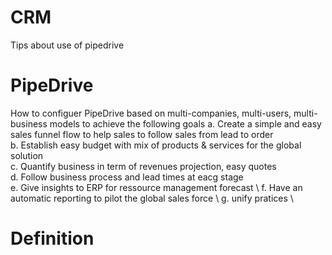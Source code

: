 # CRM
Tips about use of pipedrive 
# PipeDrive
How to configuer PipeDrive based on multi-companies, multi-users, multi-business models to achieve the following goals 
  a. Create a simple and easy sales funnel flow to help sales to follow sales from lead to order \
  b. Establish easy budget with mix of products & services for the global solution \
  c. Quantify business in term of revenues projection, easy quotes\
  d. Follow business process and lead times at eacg stage \
  e. Give insights to ERP for ressource management forecast \ 
  f. Have an automatic reporting to pilot the global sales force \ 
  g. unify pratices \


# Definition
  
